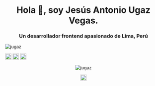 
<h1 align="center">Hola 👋, soy Jesús Antonio Ugaz Vegas.</h1>
<h3 align="center">Un desarrollador frontend apasionado de Lima, Perú</h3>

<p align="left"> <img src="https://komarev.com/ghpvc/?username=jugaz" alt="jugaz" /> </p>

<p align="left"><img src="https://devicons.github.io/devicon/devicon.git/icons/css3/css3-original-wordmark.svg" alt="css3" width="20" height="20"/> <img src="https://devicons.github.io/devicon/devicon.git/icons/html5/html5-original-wordmark.svg" alt="html5" width="20" height="20"/> <img src="https://devicons.github.io/devicon/devicon.git/icons/javascript/javascript-original.svg" alt="javascript" width="20" height="20"/></p><p align="center"> <img src="https://github-readme-stats.vercel.app/api?username=jugaz&show_icons=true" alt="jugaz" /> </p>

<p align="center">
<a href="https://linkedin.com/in/https://www.linkedin.com/in/jes%c3%bas-antonio-ugaz-vegas-ab04a8173/" target="blank"><img align="center" src="https://cdn.jsdelivr.net/npm/simple-icons@3.0.1/icons/linkedin.svg" alt="https://www.linkedin.com/in/jes%c3%bas-antonio-ugaz-vegas-ab04a8173/" height="20" width="20" /></a>
</p>
